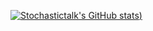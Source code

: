 [![Stochastictalk's GitHub stats](https://github-readme-stats.vercel.app/api?username=stochastictalk&count_private=true&show_icons=true&theme=transparent))](https://github.com/stochastictalk/github-readme-stats)
